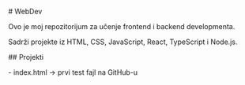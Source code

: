 \# WebDev

Ovo je moj repozitorijum za učenje frontend i backend developmenta.  

Sadrži projekte iz HTML, CSS, JavaScript, React, TypeScript i Node.js.  



\## Projekti

\- index.html → prvi test fajl na GitHub-u



